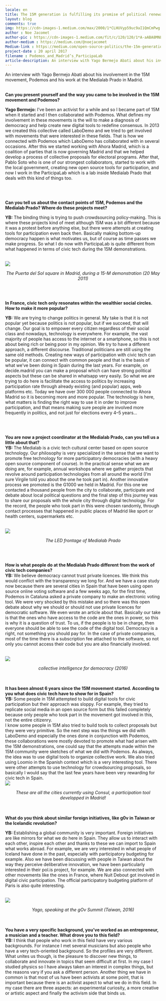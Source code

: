 ```yaml
---
locale: en
title: The 15M generation is fulfilling its promise of political renewal through Podemos and Madrid’s ParticipaLab
layout: blog
comments: true
img: https://cdn-images-1.medium.com/max/2000/1*CLHUVyp59uc9aI1QmCmPwg.png
author : Noe Jacomet
author-pic : https://cdn-images-1.medium.com/fit/c/120/120/1*A-aABA8MNLeKXIpYLu4IUA.jpeg
author-medium : https://medium.com/@noejacomet
Medium-link : https://medium.com/open-source-politics/the-15m-generation-is-fulfilling-its-promise-of-political-renewal-through-podemos-and-madrids-4c8bd3b50fe8
project-date : 20 april 2017
filename : Podemos_and_Madrid’s_ParticipaLab
article-description: An interview with Yago Bermejo Abati about his involvement in the 15M movement, Podemos and his work at the Medialab Prado in Madrid...
---
```


<div class = "blogcontent">


An interview with Yago Bermejo Abati about his involvement in the 15M movement, Podemos and his work at the Medialab Prado in Madrid.<br><br>


<b>Can you present yourself and the way you came to be involved in the 15M movement and Podemos?</b><br>

<b>Yago Bermejo:</b> I’ve been an activist for a while and so I became part of 15M when it started and I then collaborated with Podemos. What defines my involvement in these movements is the will to make a diagnosis of democracy and help create new digital tools to redefine consensus. In 2013 we created this collective called LaboDemo and we tried to get involved with movements that were interested in these fields. That is how we connected with Podemos which LaboDemo has collaborated with in several occasions. After this we started working with Ahora Madrid, which is a coalition of parties that is now governing Madrid and that we helped develop a process of collective proposals for electoral programs. After that, Pablo Soto who is one of our strongest collaborators, started to work with the local government, creating new open source tools for participation, and now I work in the ParticipaLab which is a lab inside Medialab Prado that deals with this kind of things too.

<br><br>

<b>Can you tell us about the contact points of 15M, Podemos and the Medialab Prado? Where do these projects meet?</b><br>

<b>YB:</b> The binding thing is trying to push crowdsourcing policy-making. This is where these projects kind of meet although 15M was a bit different because it was a protest before anything else, but there were attempts at creating tools for participation even back then. Basically making bottom-up democracy happen is what motivates us, but of course as time passes we make progress. So what I do now with ParticipaLab is quite different from what happened in terms of civic tech during the 15M demonstrations.

<br><img src = "https://cdn-images-1.medium.com/max/1200/1*tZwvyE4I4oCOYntYmJTWgA.jpeg"><br><center><i>The Puerta del Sol square in Madrid, during a 15-M demonstration (20 May 2011)</i></center>

<br><br>

<b>In France, civic tech only resonates within the wealthier social circles. How to make it more popular?</b>
<br>

<b>YB:</b> We are trying to change politics in general. My take is that it is not popular yet because politics is not popular, but if we succeed, that will change. Our goal is to empower every citizen regardless of their social class and nowadays, technology is everywhere. For example, the vast majority of people has access to the internet or a smartphone, so this is not about being rich or being poor in my opinion. We try to have a different approach, a different discourse. Traditional politicians are still using the same old methods. Creating new ways of participation with civic tech can be popular, it can connect with common people and that is the basis of what we’ve been doing in Spain during the last years. For example, on decide.madrid you can make a proposal which can have strong political aspects but these can be shared in whatsapp very easily. So what we are trying to do here is facilitate the access to politics by increasing participation rate through already existing (and popular) apps, web platforms etc. Today we have over 300 000 people connected to Ahora Madrid so it is becoming more and more popular. The technology is here, what matters is finding the right way to use it in order to improve participation, and that means making sure people are involved more frequently in politics, and not just for elections every 4–5 years…

<br><br>

<b>You are now a project coordinator at the Medialab Prado, can you tell us a little about that?</b>
<br>
<b>YB: </b>The Medialab is a civic tech cultural center based on open source technology. Our philosophy is very specialized in the sense that we want to promote free technology for more participatory democracies (with a heavy open source component of course). In the practical sense what we are doing are, for example, annual workshops where we gather projects that revolve around participation technologies from all around the world (I’m sure Virgile told you about the one he took part in). Another innovative process we promoted is the G1000 we held in Madrid. For this one we contacted a thousand people from the city to collaborate, participate and debate about local political questions and the final step of this journey was to share our proposals with the whole city through digital technology. For the record, the people who took part in this were chosen randomly, through contact processes that happened in public places of Madrid like sport or health centers, supermarkets etc.


<br><img src = "https://cdn-images-1.medium.com/max/1200/1*_g5tvIJsf5sVWQkUClIZoQ.jpeg"><br><center><i>The LED frontage of Medialab Prado</i></center>

<br><br>

<b>How is what people do at the Medialab Prado different from the work of civic tech companies?</b><br>
<b>YB:</b> We believe democracy cannot trust private licences. We think this would conflict with the transparency we long for. And we have a case study now because there are several cities in Spain that have been using open source online voting software and a few weeks ago, for the first time, Podemos in Cataluna asked a private company to make an electronic voting tool. We were very shocked by this mistake and so there was this open debate about why we should or should not use private licences for democratic software. We even wrote an article about that. Basically our take is that the ones who have access to the code are the ones in power, so this is why it is a question of trust. To us, if the people is to be in charge, then everyone should be able to see the code of the digital tool. Democracy is a right, not something you should pay for. In the case of private companies, most of the time there is a subscription fee attached to the software, so not only you cannot access their code but you are also financially involved.

<br><img src = "https://cdn-images-1.medium.com/max/1200/1*mBOJi6w-VkT5ew3qOmBB7Q.jpeg"><br><center><i>collective intelligence for democracy (2016)</i></center><br><br>

<b>It has been almost 6 years since the 15M movement started. According to you what does civic tech have to show for in Spain?</b>
<br>
<b>YB: </b>Some people in 15M attempted to build digital tools for civic participation but their approach was sloppy. For example, they tried to replicate social media in an open source form but this failed completely because only people who took part in the movement got involved in this, not the entire citizenry.
<br>
I know some people in 15M also tried to build tools to collect proposals but they were very primitive. So the next step was the things we did with LaboDemo and especially the ones done in conjunction with Podemos, these collaborations were mostly devoted to promote what had arisen with the 15M demonstrations, one could say that the attempts made within the 15M community were sketches of what we did with Podemos. As always, the idea was to use digital tools to organize collective work. We also tried using Loomio in the Spanish context which is a very interesting tool. There were other attempts to use technology for crowdsourcing proposals, so basically I would say that the last few years have been very rewarding for civic tech in Spain.
<br><img src = "https://cdn-images-1.medium.com/max/1200/1*JGoWNg0teUyXBPy04hoXVA.png"><br><center><i>These are all the cities currently using Consul, a participation tool developped in Madrid!</i></center><br><br>

<b>What do you think about similar foreign initiatives, like g0v in Taiwan or the Icelandic revolution?</b><br>

<b>YB: </b>Establishing a global community is very important. Foreign initiatives are like mirrors for what we do here in Spain. They allow us to interact with each other, inspire each other and thanks to these we can import to Spain what works abroad. For example, we are very interested in what people of Iceland have done in the past, especially with participatory budgeting for example. Also we have been discussing with people in Taiwan about the way they perceive deliberative innovation, we have been particularly interested in their pol.is project, for example. We are also connected with other movements like the ones in France, where Nuit Debout got involved in digital civic participation. The official participatory budgeting platform of Paris is also quite interesting.

<br><img src = "https://cdn-images-1.medium.com/max/1200/1*wqPnGyH-ZH9msEpyZ-quwg.jpeg"><br><center><i>Yago, speaking at the gOv Summit (Taiwan, 2016)</i></center> <br><br>

<b>You have a very specific background, you’ve worked as an entrepreneur, a musician and a teacher. What drove you to this field?</b>
<br>
<b>YB: </b>I think that people who work in this field have very various backgrounds. For instance I met several musicians but also people who have a very tech-oriented background. So the profiles are very different. What unites us though, is the pleasure to discover new things, to collaborate and innovate in topics that seem difficult at first. In my case I studied physics so I have always taken an interest in complex things, but the reasons vary if you ask a different person. Another thing we have in common is that most of us have been activists at some point, that is important because there is an activist aspect to what we do in this field. In my case there are three aspects: an experimental curiosity, a more creative or artistic aspect and finally the activism side that binds us.








</div>
